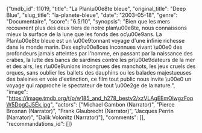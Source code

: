 {"tmdb_id": 11019, "title": "La Plan\u00e8te bleue", "original_title": "Deep Blue", "slug_title": "la-planete-bleue", "date": "2003-05-18", "genre": "Documentaire", "score": "6.5/10", "synopsis": "Bien que les mers recouvrent plus des deux tiers de notre plan\u00e8te, nous connaissons mieux la surface de la lune que les fonds des oc\u00e9ans. La Plan\u00e8te bleue est un \u00e9tonnant voyage d'une infinie richesse dans le monde marin. Des esp\u00e8ces inconnues vivant \u00e0 des profondeurs jamais atteintes par l'homme, en passant par la naissance des crabes, la lutte des bancs de sardines contre les pr\u00e9dateurs de la mer et des airs, les r\u00e9unions incongrues des manchots, les jeux cruels des orques, sans oublier les ballets des dauphins ou les balades majestueuses des baleines en voie d'extinction, ce film tout public nous invite \u00e0 un voyage qui rapproche le spectateur de tout \u00e2ge de la nature.", "image": "https://image.tmdb.org/t/p/w185_and_h278_bestv2/xzVLAgEEmOlwgzFopW5DpgGJ5Ek.jpg", "actors": ["Michael Gambon (Narrator)", "Pierce Brosnan (Narrator)", "Frank Glaubrecht (Narrator)", "Jacques Perrin (Narrator)", "Dalik Volonitz (Narrator)"], "comments": [], "recommandations_id": []}